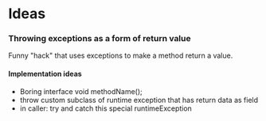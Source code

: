 # Ideas

### Throwing exceptions as a form of return value
Funny "hack" that uses exceptions to make a method return a value.

#### Implementation ideas

- Boring interface void methodName();
- throw custom subclass of runtime exception that has return data as field
- in caller: try and catch this special runtimeException
